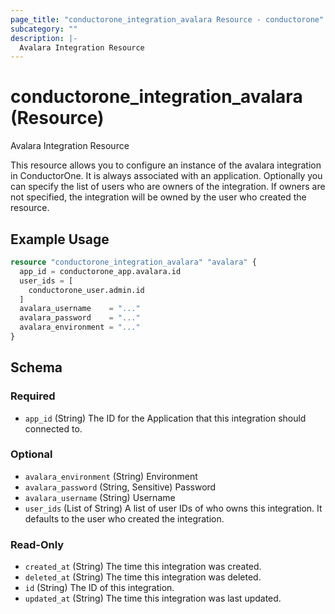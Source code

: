 ```yaml
---
page_title: "conductorone_integration_avalara Resource - conductorone"
subcategory: ""
description: |-
  Avalara Integration Resource
---
```


# conductorone_integration_avalara (Resource)

Avalara Integration Resource

This resource allows you to configure an instance of the avalara integration in ConductorOne.
It is always associated with an application. Optionally you can specify the list of users who are owners of the integration.
If owners are not specified, the integration will be owned by the user who created the resource.

## Example Usage

```terraform
resource "conductorone_integration_avalara" "avalara" {
  app_id = conductorone_app.avalara.id
  user_ids = [
    conductorone_user.admin.id
  ]
  avalara_username    = "..."
  avalara_password    = "..."
  avalara_environment = "..."
}
```

<!-- schema generated by tfplugindocs -->
## Schema

### Required

- `app_id` (String) The ID for the Application that this integration should connected to.

### Optional

- `avalara_environment` (String) Environment
- `avalara_password` (String, Sensitive) Password
- `avalara_username` (String) Username
- `user_ids` (List of String) A list of user IDs of who owns this integration. It defaults to the user who created the integration.

### Read-Only

- `created_at` (String) The time this integration was created.
- `deleted_at` (String) The time this integration was deleted.
- `id` (String) The ID of this integration.
- `updated_at` (String) The time this integration was last updated.

